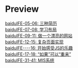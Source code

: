 # Preview
[baiduIFE-05-06: 三种简历](https://1103409364.github.io/Homework_IFE_2018/baiduIFE-05-06/resume.html)
<br>
[baiduIFE-07-08: 学习布局](https://1103409364.github.io/Homework_IFE_2018/baiduIFE-07-08/index.html)
<br>
[baiduIFE-09-11: 做一个漂亮的网站](https://1103409364.github.io/Homework_IFE_2018/baiduIFE-09-11/index.html)
<br>
[baiduIFE-12-15: 复杂页面实现](https://1103409364.github.io/Homework_IFE_2018/baiduIFE-12-15/)
<br>
[baiduIFE----16: 开始感受JS的乐趣](https://1103409364.github.io/Homework_IFE_2018/baiduIFE-16/jsDemo.html)
<br>
[baiduIFE-17-18: “如果”可以“重来”](https://1103409364.github.io/Homework_IFE_2018/baiduIFE-17-18/jsDemo-multiplicationTable.html)
<br>
[baiduIFE-31-41: MIS系统](https://1103409364.github.io/Homework_IFE_2018/baiduIFE-37-38/MIS_v2.3.html)
